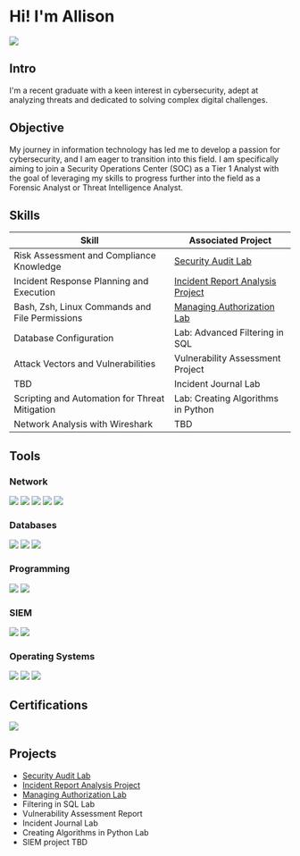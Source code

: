 # Hi! I'm Allison
<a href="https://www.linkedin.com/in/allisonefhumphrey/"><img src="https://img.shields.io/badge/-LinkedIn-0072b1?&style=for-the-badge&logo=linkedin&logoColor=white" /></a>
## Intro
I'm a recent graduate with a keen interest in cybersecurity, adept at analyzing threats and dedicated to solving complex digital challenges. 

## Objective

My journey in information technology has led me to develop a passion for cybersecurity, and I am eager to transition into this field. I am specifically aiming to join a Security Operations Center (SOC) as a Tier 1 Analyst with the goal of leveraging my skills to progress further into the field as a Forensic Analyst or Threat Intelligence Analyst.

## Skills

| Skill                                         | Associated Project         |
|-----------------------------------------------|----------------------------|
| Risk Assessment and Compliance Knowledge       | <a href="https://github.com/aehumphrey/Security-Audit-Lab">Security Audit Lab</a>|
| Incident Response Planning and Execution | <a href="https://github.com/aehumphrey/Security-Report-Analysis-Project">Incident Report Analysis Project</a>|
| Bash, Zsh, Linux Commands and File Permissions     | <a href ="https://github.com/aehumphrey/File-Permissions-Linux-Lab">Managing Authorization Lab</a>|
| Database Configuration                | Lab: Advanced Filtering in SQL|
| Attack Vectors and Vulnerabilities | Vulnerability Assessment Project|
| TBD| Incident Journal Lab |
| Scripting and Automation for Threat Mitigation | Lab: Creating Algorithms in Python |
| Network Analysis with Wireshark       | TBD|

## Tools

### Network
<div>
    <img src="https://img.shields.io/badge/-Suricata-EF3B2D?&style=for-the-badge&logo=Suricata&logoColor=white" />
    <img src="https://img.shields.io/badge/-tcpdump-1679A7?&style=for-the-badge&logo=tcpdump&logoColor=white" />
    <img src="https://img.shields.io/badge/-Wireshark-1679A7?&style=for-the-badge&logo=Wireshark&logoColor=white" />
     <img src="https://img.shields.io/badge/-Mimecast-005FF9?&style=for-the-badge&logio=Mimecast&logoColor=white" />
      <img src="https://img.shields.io/badge/-PostgreSQL-336791?style=for-the-badge&logo=PostgreSQL&logoColor=white"</>

</div>

### Databases
<div>
    <img src="https://img.shields.io/badge/-MySQL-4479A1?style=for-the-badge&logo=MySQL&logoColor=white"</>
    <img src="https://img.shields.io/badge/-MySQL-4479A1?style=for-the-badge&logo=MySQL&logoColor=white"</>
    <img src="https://img.shields.io/badge/-PostgreSQL-336791?style=for-the-badge&logo=PostgreSQL&logoColor=white"</>

</div>

### Programming
<div>
    <img src="https://img.shields.io/badge/-Python-3776AB?&style=for-the-badge&logo=Python&logoColor=white" />
    <img src="https://img.shields.io/badge/-bash-4EAA25?style=for-the-badge&logo=gnu-bash&logoColor=white">
    

</div>

### SIEM
<div>
    <img src="https://img.shields.io/badge/-Google%20Chronicle-1679A7?&style=for-the-badge&logo=google-chronicle&logoColor=white" />
    <img src="https://img.shields.io/badge/-Splunk-000000?&style=for-the-badge&logo=Splunk&logoColor=white" />
</div>

### Operating Systems
<div>
    <img src = "https://img.shields.io/badge/-Debian-A81D33?style=for-the-badge&logo=Debian&logoColor=white"</>
   <img src="https://img.shields.io/badge/-Kali_Linux-557C94?style=for-the-badge&logo=KaliLinux&logoColor=white">
   <img src="https://img.shields.io/badge/-Ubuntu-E95420?style=for-the-badge&logo=ubuntu&logoColor=white">
   
 
</div>

## Certifications
<div>
<a href="https://www.credly.com/badges/fa1c5e22-3e35-4c17-acf7-c6745190fe94/public_url"><img src="https://img.shields.io/badge/-Google%20Cybersecurity%20Professional%20Certificate-000080?&style=for-the-badge&logo=Google&logoColor=white" /></a>

    
</div>

## Projects
- <a href="https://github.com/aehumphrey/Security-Audit-Lab">Security Audit Lab</a>
- <a href="https://github.com/aehumphrey/Security-Report-Analysis-Project">Incident Report Analysis Project</a>
- <a href ="https://github.com/aehumphrey/File-Permissions-Linux-Lab">Managing Authorization Lab</a>
- Filtering in SQL Lab
- Vulnerability Assessment Report
- Incident Journal Lab
- Creating Algorithms in Python Lab
- SIEM project TBD

